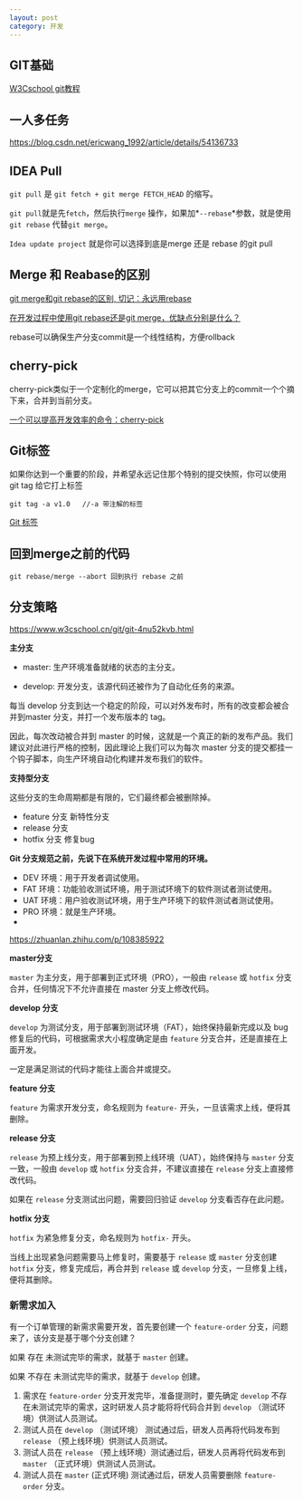 ```yaml
---
layout: post
category: 开发
---
```

## GIT基础

[W3Cschool git教程](https://www.w3cschool.cn/git/)



## 一人多任务

https://blog.csdn.net/ericwang_1992/article/details/54136733

## IDEA Pull

`git pull` 是 `git fetch + git merge FETCH_HEAD` 的缩写。

`git pull`就是先`fetch`，然后执行`merge` 操作，如果加*`--rebase`*参数，就是使用`git rebase` 代替`git merge`。

`Idea update project` 就是你可以选择到底是merge 还是 rebase 的git pull

## Merge 和 Reabase的区别

[git merge和git rebase的区别, 切记：永远用rebase](https://zhuanlan.zhihu.com/p/75499871)

[在开发过程中使用git rebase还是git merge，优缺点分别是什么？](https://www.zhihu.com/question/36509119/answer/131513261)

rebase可以确保生产分支commit是一个线性结构，方便rollback

## cherry-pick

cherry-pick类似于一个定制化的merge，它可以把其它分支上的commit一个个摘下来，合并到当前分支。

[一个可以提高开发效率的命令：cherry-pick](https://zhuanlan.zhihu.com/p/58962086)

## Git标签

如果你达到一个重要的阶段，并希望永远记住那个特别的提交快照，你可以使用 git tag 给它打上标签

```
git tag -a v1.0   //-a 带注解的标签
```

[Git 标签](https://www.w3cschool.cn/git/git-tag.html)

## 回到merge之前的代码

`git rebase/merge --abort 回到执行 rebase 之前`

## 分支策略

https://www.w3cschool.cn/git/git-4nu52kvb.html



**主分支**

- master: 生产环境准备就绪的状态的主分支。

- develop: 开发分支，该源代码还被作为了自动化任务的来源。

每当 develop 分支到达一个稳定的阶段，可以对外发布时，所有的改变都会被合并到master 分支，并打一个发布版本的 tag。

因此，每次改动被合并到 master 的时候，这就是一个真正的新的发布产品。我们建议对此进行严格的控制，因此理论上我们可以为每次 master 分支的提交都挂一个钩子脚本，向生产环境自动化构建并发布我们的软件。

**支持型分支**

这些分支的生命周期都是有限的，它们最终都会被删除掉。

- feature 分支  新特性分支
- release 分支 
- hotfix 分支   修复bug

**Git 分支规范之前，先说下在系统开发过程中常用的环境。**

- DEV 环境：用于开发者调试使用。
- FAT 环境：功能验收测试环境，用于测试环境下的软件测试者测试使用。
- UAT 环境：用户验收测试环境，用于生产环境下的软件测试者测试使用。
- PRO 环境：就是生产环境。
- 

https://zhuanlan.zhihu.com/p/108385922

**master分支**

`master` 为主分支，用于部署到正式环境（PRO），一般由 `release` 或 `hotfix` 分支合并，任何情况下不允许直接在 master 分支上修改代码。

**develop 分支**

`develop` 为测试分支，用于部署到测试环境（FAT），始终保持最新完成以及 bug 修复后的代码，可根据需求大小程度确定是由 `feature` 分支合并，还是直接在上面开发。

一定是满足测试的代码才能往上面合并或提交。

**feature 分支**

`feature` 为需求开发分支，命名规则为 `feature-` 开头，一旦该需求上线，便将其删除。

**release 分支**

`release` 为预上线分支，用于部署到预上线环境（UAT），始终保持与 `master` 分支一致，一般由 `develop` 或 `hotfix` 分支合并，不建议直接在 `release` 分支上直接修改代码。

如果在 `release` 分支测试出问题，需要回归验证 `develop` 分支看否存在此问题。

**hotfix 分支**

`hotfix` 为紧急修复分支，命名规则为 `hotfix-` 开头。

当线上出现紧急问题需要马上修复时，需要基于 `release` 或 `master` 分支创建 `hotfix` 分支，修复完成后，再合并到 `release` 或 `develop` 分支，一旦修复上线，便将其删除。

### 新需求加入

有一个订单管理的新需求需要开发，首先要创建一个 `feature-order` 分支，问题来了，该分支是基于哪个分支创建？

如果 存在 未测试完毕的需求，就基于 `master` 创建。

如果 不存在 未测试完毕的需求，就基于 `develop` 创建。

1. 需求在 `feature-order` 分支开发完毕，准备提测时，要先确定 `develop` 不存在未测试完毕的需求，这时研发人员才能将将代码合并到 `develop` （测试环境）供测试人员测试。
2. 测试人员在 `develop` （测试环境） 测试通过后，研发人员再将代码发布到 `release` （预上线环境）供测试人员测试。
3. 测试人员在 `release` （预上线环境）测试通过后，研发人员再将代码发布到 `master` （正式环境）供测试人员测试。
4. 测试人员在 `master` (正式环境) 测试通过后，研发人员需要删除 `feature-order` 分支。